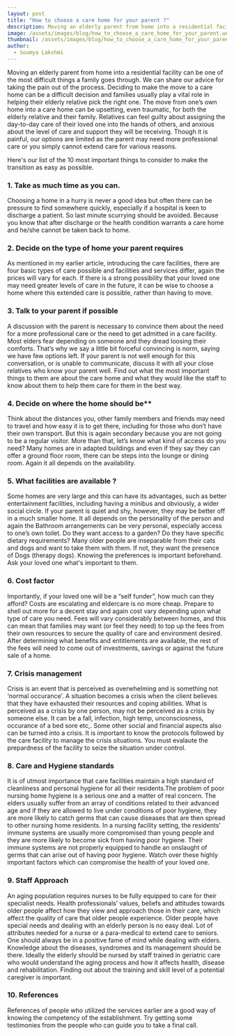 ```yaml
---
layout: post
title: "How to choose a care home for your parent ?"
description: Moving an elderly parent from home into a residential facility can be one of the most difficult things a family goes through. We can share our advice for taking the pain out of the process.
image: /assets/images/blog/how_to_choose_a_care_home_for_your_parent.webp
thumbnail: /assets/images/blog/how_to_choose_a_care_home_for_your_parent_thumbnail.webp
author:
  - Soumya Lakshmi
---
```


Moving an elderly parent from home into a residential facility can be one of the most difficult things a family goes through. We can share our advice for taking the pain out of the process. Deciding to make the move to a care home can be a difficult decision and families usually play a vital role in helping their elderly relative pick the right one. The move from one’s own home into a care home can be upsetting, even traumatic, for both the elderly relative and their family. Relatives can feel guilty about assigning the day-to-day care of their loved one into the hands of others, and anxious about the level of care and support they will be receiving. Though it is painful, our options are limited as the parent may need more professional care or you simply cannot extend care for various reasons.

Here's our list of the 10 most important things to consider to make the transition as easy as possible.

### 1. Take as much time as you can.
Choosing a home in a hurry is never a good idea but often there can be pressure to find somewhere quickly, especially if a hospital is keen to discharge a patient. So last minute scurrying should be avoided. Because you know that after discharge or the health condition warrants a care home and he/she cannot be taken back to home. 

### 2. Decide on the type of home your parent requires
As mentioned in my earlier article, introducing the care facilities, there are four basic types of care possible and facilities and services differ, again the  prices will vary for each. If there is a strong possibility that your loved one may need greater levels of care in the future, it can be wise to choose a home where this extended care is possible, rather than having to move.

### 3. Talk to your parent if possible
A discussion with the parent is necessary to convince them about the need for a more professional care or the need to get admitted in a care facility. Most elders fear depending on someone and they dread loosing their comforts. That’s why we say a little bit forceful convincing is norm, saying we have few options left. If your parent is not well enough for this conversation, or is unable to communicate, discuss it with all your close relatives who know your parent well. Find out what the most important things to them are about the care home and what they would like the staff to know about them to help them care for them in the best way.

### 4. Decide on where the home should be**

Think about the distances you, other family members and friends may need to travel and how easy it is to get there, including for those who don’t have their own transport. But this is again secondary because you are not going to be a regular visitor.  More than that, let’s know what kind of access do you need?
Many homes are in adapted buildings and even if they say they can offer a ground floor room, there can be steps into the lounge or dining room. Again it all depends on the availability.

### 5. What facilities are available ?
Some homes are very large and this can have its advantages, such as better entertainment facilities, including having a minibus and obviously, a wider social circle. If your parent is quiet and shy, however, they may be better off in a much smaller home. It all depends on the personality of the person and again the Bathroom arrangements can be very personal, especially access to one’s own toilet. Do they want access to a garden? Do they have specific dietary requirements? Many older people are inseparable from their cats and dogs and want to take them with them. If not, they want the presence of Dogs (therapy dogs). Knowing the preferences is important beforehand. Ask your loved one what's important to them.

### 6. Cost factor
Importantly, if your loved one will be a “self funder”, how much can they afford? Costs are escalating and eldercare is no more cheap. Prepare to shell out more for a decent stay and again cost vary depending upon what type of care you need. Fees will vary considerably between homes, and this can mean that families may want (or feel they need) to top up the fees from their own resources to secure the quality of care and environment desired. After determining what benefits and entitlements are available, the rest of the fees will need to come out of investments, savings or against the future sale of a home.

### 7. Crisis management
Crisis is an event that is perceived as overwhelming and is something not ‘normal occurance’. A situation becomes a crisis when the client believes that they have exhausted their resources and coping abilities. What is perceived as a crisis by one person, may not be perceived as a crisis by someone else. It  can be a fall, infection, high temp, unconsciosness, occurance of a bed sore etc,. Some other social and financial aspects also can be turned into a crisis. It is important to know the protocols followed by the care facility to manage the crisis situations. You must evalaute the prepardness of the facility to seize the situation under control. 

### 8. Care and Hygiene standards
It is of utmost importance that care facilities maintain a high standard of cleanliness and personal hygiene for all their residents.The problem of poor nursing home hygiene is a serious one and a matter of real concern. The elders usually suffer from an array of conditions related to their advanced age and if they are allowed to live under conditions of poor hygiene, they are more likely to catch germs that can cause diseases that are then spread to other nursing home residents. In a nursing facility setting, the residents’ immune systems are usually more compromised than young people and they are more likely to become sick from having poor hygiene. Their immune systems are not properly equipped to handle an onslaught of germs that can arise out of having poor hygiene. Watch over these highly important factors which can compromise the health of your loved one.

### 9. Staff Approach
An aging population requires nurses to be fully equipped to care for their specialist needs. Health professionals’ values, beliefs and attitudes towards older people affect how they view and approach those in their care, which affect the quality of care that older people experience. Older people have special needs and dealing with an elderly person is no easy deal. Lot of attributes needed for a nurse or a para-medical to extend care to seniors. One should always be in a positive fame of mind while dealing with elders. Knowledge about the diseases, syndromes and its management should be there. Ideally the elderly should be nursed by staff trained in geriatric care who would understand the aging process and how it affects health, disease and rehabilitation. Finding out about the training and skill level of a potential caregiver is important.

### 10. References
References of people who utilized the services earlier are a good way of knowing the competency of the establishment. Try getting some testimonies from the people who can guide you to take a final call. 